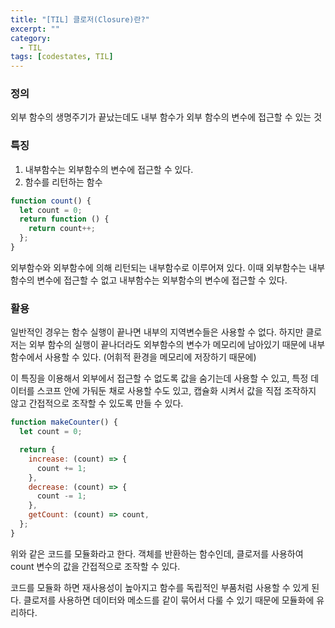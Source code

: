 ```yaml
---
title: "[TIL] 클로저(Closure)란?"
excerpt: ""
category:
  - TIL
tags: [codestates, TIL]
---
```


### 정의

외부 함수의 생명주기가 끝났는데도 내부 함수가 외부 함수의 변수에 접근할 수 있는 것

### 특징

1. 내부함수는 외부함수의 변수에 접근할 수 있다.
2. 함수를 리턴하는 함수

```js
function count() {
  let count = 0;
  return function () {
    return count++;
  };
}
```

외부함수와 외부함수에 의해 리턴되는 내부함수로 이루어져 있다. 이때 외부함수는 내부함수의 변수에 접근할 수 없고 내부함수는 외부함수의 변수에 접근할 수 있다.

### 활용

일반적인 경우는 함수 실행이 끝나면 내부의 지역변수들은 사용할 수 없다. 하지만 클로저는 외부 함수의 실행이 끝나더라도 외부함수의 변수가 메모리에 남아있기 때문에 내부함수에서 사용할 수 있다. (어휘적 환경을 메모리에 저장하기 때문에)

이 특징을 이용해서 외부에서 접근할 수 없도록 값을 숨기는데 사용할 수 있고, 특정 데이터를 스코프 안에 가둬둔 채로 사용할 수도 있고, 캡슐화 시켜서 값을 직접 조작하지 않고 간접적으로 조작할 수 있도록 만들 수 있다.

```js
function makeCounter() {
  let count = 0;

  return {
    increase: (count) => {
      count += 1;
    },
    decrease: (count) => {
      count -= 1;
    },
    getCount: (count) => count,
  };
}
```

위와 같은 코드를 모듈화라고 한다. 객체를 반환하는 함수인데, 클로저를 사용하여 count 변수의 값을 간접적으로 조작할 수 있다.

코드를 모듈화 하면 재사용성이 높아지고 함수를 독립적인 부품처럼 사용할 수 있게 된다. 클로저를 사용하면 데이터와 메소드를 같이 묶어서 다룰 수 있기 때문에 모듈화에 유리하다.
